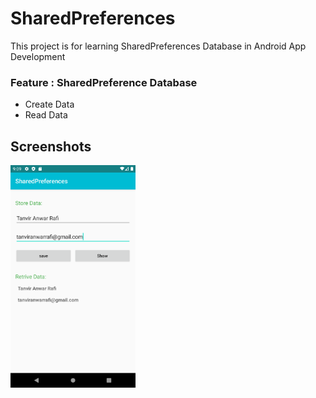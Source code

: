 # SharedPreferences

This project is for learning SharedPreferences Database in Android App Development

### Feature : SharedPreference Database
 - Create Data
 - Read Data
 
## Screenshots
<img src="screenshots/shared_preferences.png" width="200">
